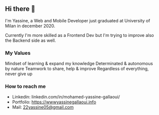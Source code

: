 ## Hi there 👋

I'm Yassine, a Web and Mobile Developer just graduated at University of Milan in december 2020.

Currently I'm more skilled as a Frontend Dev but I'm trying to improve also the Backend side as well.


### My Values

Mindset of learning & expand my knowledge
Determinated & autonomous by nature
Teamwork to share, help & improve
Regardless of everything, never give up


### How to reach me

* Linkedin: linkedin.com/in/mohamed-yassine-gallaoui/
* Portfolio: https://wwwyassinegallaoui.info
* Mail: 22yassine05@gmail.com
